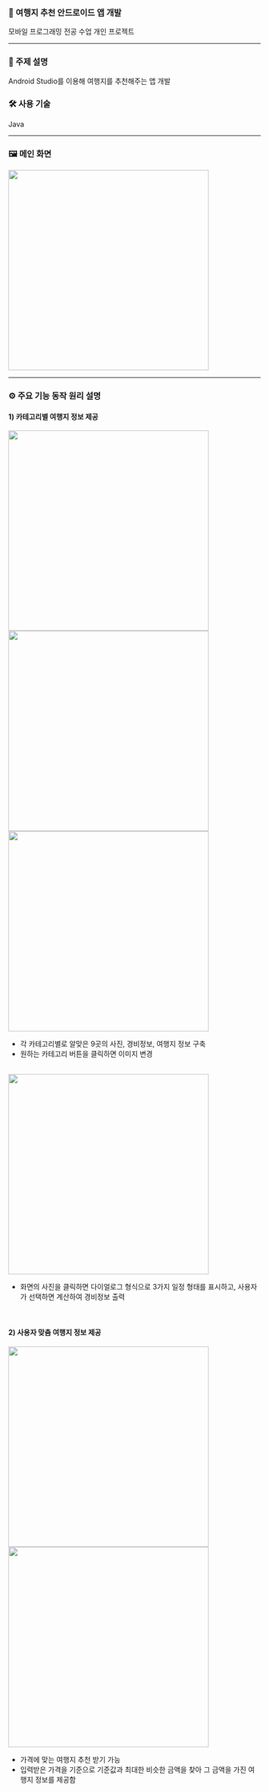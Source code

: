 ### 🎇 여행지 추천 안드로이드 앱 개발  
모바일 프로그래밍 전공 수업 개인 프로젝트 

---

### 📌 주제 설명  
Android Studio를 이용해 여행지를 추천해주는 앱 개발

### 🛠️ 사용 기술  
Java

---

### 🖼️ 메인 화면  

<img src="https://github.com/user-attachments/assets/da267625-0d50-40f7-aa31-d684c40c32a4" style="height:400px;" />

---

### ⚙️ 주요 기능 동작 원리 설명  

#### 1) 카테고리별 여행지 정보 제공  

<p>
  <img src="https://github.com/user-attachments/assets/3d01b2ba-75c1-4acb-b3f2-3175589e16dc" style="height:400px; margin-right:8px;" />
  <img src="https://github.com/user-attachments/assets/a5361ec5-da45-47c9-997b-a13be0b718d0" style="height:400px; margin-right:8px;" />
  <img src="https://github.com/user-attachments/assets/5ea68ada-b3e3-4abc-a107-df3b697016f3" style="height:400px;" />
</p>

- 각 카테고리별로 알맞은 9곳의 사진, 경비정보, 여행지 정보 구축  
- 원하는 카테고리 버튼을 클릭하면 이미지 변경

<br>

<img src="https://github.com/user-attachments/assets/9ad601df-5de0-4778-8e05-48ef62426f44" style="height:400px;" />

- 화면의 사진을 클릭하면 다이얼로그 형식으로 3가지 일정 형태를 표시하고, 사용자가 선택하면 계산하여 경비정보 출력

<br>

#### 2) 사용자 맞춤 여행지 정보 제공  

<img src="https://github.com/user-attachments/assets/a71bde31-5282-4a54-8da7-24953a6f71b9" style="height:400px;" />
<img src="https://github.com/user-attachments/assets/a3d78cd6-389b-4642-b957-574e61a13a09" style="height:400px;" />

- 가격에 맞는 여행지 추천 받기 가능  
- 입력받은 가격을 기준으로 기준값과 최대한 비슷한 금액을 찾아 그 금액을 가진 여행지 정보를 제공함
